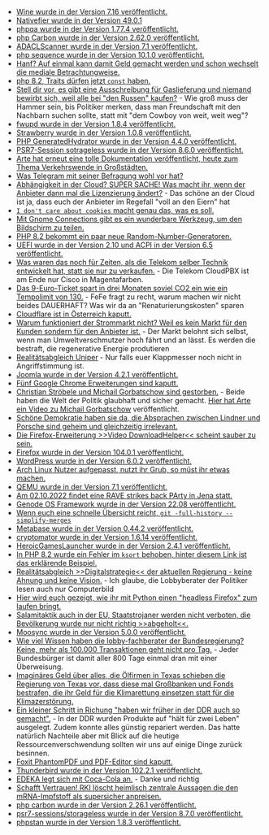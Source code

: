 * [Wine wurde in der Version 7.16 veröffentlicht.](https://www.phoronix.com/news/Wine-7.16-Releasd)
* [Nativefier wurde in der Version 49.0.1](https://github.com/nativefier/nativefier/releases/tag/v49.0.1)
* [phpqa wurde in der Version 1.77.4 veröffentlicht.](https://github.com/jakzal/phpqa/releases/tag/v1.77.4)
* [php Carbon wurde in der Version 2.62.0 veröffentlicht.](https://github.com/briannesbitt/Carbon/releases/tag/2.62.0)
* [ADACLScanner wurde in der Version 7.1 veröffentlicht.](https://github.com/canix1/ADACLScanner/releases/tag/7.1)
* [php sequence wurde in der Version 10.1.0 veröffentlicht.](https://github.com/xp-forge/sequence/releases/tag/v10.1.0)
* [Hanf? Auf einmal kann damit Geld gemacht werden und schon wechselt die mediale Betrachtungweise.](https://netzfrauen.org/2022/08/28/hemp-3/)
* [php 8.2, Traits dürfen jetzt `const` haben.](https://php.watch/versions/8.2/constants-in-traits)
* [Stell dir vor, es gibt eine Ausschreibung für Gaslieferung und niemand bewirbt sich, weil alle bei "den Russen" kaufen?](https://blog.fefe.de/?ts=9df5466f) - Wie groß muss der Hammer sein, bis Politiker merken, dass man Freundschaft mit den Nachbarn suchen sollte, statt mit "dem Cowboy von weit, weit weg"?
* [fwupd wurde in der Version 1.8.4 veröffentlicht.](https://github.com/fwupd/fwupd/releases/tag/1.8.4)
* [Strawberry wurde in der Version 1.0.8 veröffentlicht.](https://github.com/strawberrymusicplayer/strawberry/releases/tag/1.0.8)
* [PHP GeneratedHydrator wurde in der Version 4.4.0 veröffentlicht.](https://github.com/Ocramius/GeneratedHydrator/releases/tag/4.4.0)
* [PSR7-Session sotrageless wurde in der Version 8.6.0 veröffentlicht.](https://github.com/psr7-sessions/storageless/releases/tag/8.6.0)
* [Arte hat erneut eine tolle Dokumentation veröffentlicht, heute zum Thema Verkehrswende in Großstädten.](https://www.youtube.com/watch?v=V7pGFGwIIoI)
* [Was Telegram mit seiner Befragung wohl vor hat?](https://netzpolitik.org/2022/telegram-fragt-nutzerinnen-wieviel-ueberwachung-solls-denn-sein/)
* [Abhängigkeit in der Cloud? SUPER SACHE! Was macht ihr, wenn der Anbieter dann mal die Lizenzierung ändert?](https://www.borncity.com/blog/2022/08/30/microsoft-ndert-cloud-lizenzierung-in-der-eu-zum-1-oktober-2022/) - Das schöne an der Cloud ist ja, dass euch der Anbieter im Regefall "voll an den Eiern" hat
* [`I don't care about cookies` macht genau das, was es soll.](https://www.kuketz-blog.de/i-dont-care-about-cookies-auf-wiedersehen-cookie-banner-firefox-add-ons-teil4/)
* [Mit Gnome Connections gibt es ein wunderbare Werkzeug, um den Bildschirm zu teilen.](https://opensource.com/article/22/8/share-screens-linux-gnome-connections)
* [PHP 8.2 bekommt ein paar neue Random-Number-Generatoren.](https://php.watch/versions/8.2/ext-random)
* [UEFI wurde in der Version 2.10 und ACPI in der Version 6.5 veröffentlicht.](https://www.phoronix.com/news/UEFI-2.10-ACPI-6.5-Released)
* [Was waren das noch für Zeiten, als die Telekom selber Technik entwickelt hat, statt sie nur zu verkaufen.](https://www.kuketz-blog.de/telekom-cloudpbx-2-0-fragwuerdige-auftragsverarbeiter-und-datenschutzhinweise/) - Die Telekom CloudPBX ist am Ende nur Cisco in Magentafarben.
* [Das 9-Euro-Ticket spart in drei Monaten soviel CO2 ein wie ein Tempolimit von 130.](https://blog.fefe.de/?ts=9df3edd0) - FeFe fragt zu recht, warum machen wir nicht beides DAUERHAFT? Was wir da an "Renaturierungskosten" sparen
* [Cloudflare ist in Österreich kaputt.](https://blog.fefe.de/?ts=9df3d6cc)
* [Warum funktioniert der Strommarkt nicht? Weil es kein Markt für den Kunden sondern für den Anbieter ist.](https://blog.fefe.de/?ts=9df22bea) - Der Markt belohnt sich selbst, wenn man Umweltverschmutzer hoch fährt und an lässt. Es werden die bestraft, die regenerative Energie produtieren
* [Realitätsabgleich Uniper](https://blog.fefe.de/?ts=9df22849) - Nur falls euer Klappmesser noch nicht in Angriffstimmung ist.
* [Joomla wurde in der Version 4.2.1 veröffentlicht.](https://github.com/joomla/joomla-cms/releases/tag/4.2.1)
* [Fünf Google Chrome Erweiterungen sind kaputt.](https://www.bleepingcomputer.com/news/security/chrome-extensions-with-14-million-installs-steal-browsing-data/)
* [Christian Ströbele und Michail Gorbatschow sind gestorben.](https://blog.fefe.de/?ts=9df1dd56) - Beide haben die Welt der Politik glaubhaft und sicher gemacht. [Hier hat Arte ein Video zu Michail Gorbatschow](https://www.youtube.com/watch?v=lpIUHQojWRE) veröffentlicht.
* [Schöne Demokratie haben sie da, die Absprachen zwischen Lindner und Porsche sind geheim und gleichzeitig irrelevant.](https://netzpolitik.org/2022/geheime-sms-christian-lindners-porscheproblem/)
* [Die Firefox-Erweiterung >>Video DownloadHelper<< scheint sauber zu sein.](https://www.kuketz-blog.de/video-downloadhelper-downloads-von-medien-firefox-add-ons-teil5/)
* [Firefox wurde in der Version 104.0.1 veröffentlicht.](https://www.borncity.com/blog/2022/08/31/firefox-101-0-1-freigegeben-2/)
* [WordPress wurde in der Version 6.0.2 veröffentlicht.](https://wordpress.org/news/2022/08/wordpress-6-0-2-security-and-maintenance-release/)
* [Arch Linux Nutzer aufgepasst, nutzt ihr Grub, so müst ihr etwas machen.](https://archlinux.org/news/grub-bootloader-upgrade-and-configuration-incompatibilities/)
* [QEMU wurde in der Version 7.1 veröffentlicht.](https://www.phoronix.com/news/QEMU-7.1-Released)
* [Am 02.10.2022 findet eine RAVE strikes back PArty in Jena statt.](https://www.rave-strikes-back.de/?p=11202)
* [Genode OS Framework wurde in der Version 22.08 veröffentlicht.](https://www.phoronix.com/news/Genode-OS-22.08)
* [Wenn euch eine schnelle Übersicht reicht, `git -full-history --simplify-merges`](https://lwn.net/Articles/906604/)
* [Metabase wurde in der Version 0.44.2 veröffentlicht.](https://github.com/metabase/metabase/releases/tag/v0.44.2)
* [cryptomator wurde in der Version 1.6.14 veröffentlicht.](https://github.com/cryptomator/cryptomator/releases/tag/1.6.14)
* [HeroicGamesLauncher wurde in der Version 2.4.1 veröffentlicht.](https://github.com/Heroic-Games-Launcher/HeroicGamesLauncher/releases/tag/v2.4.1)
* [In PHP 8.2 wurde ein Fehler im `ksort` behoben, hinter diesem Link ist das erklärende Beispiel.](https://php.watch/versions/8.2/ksort-SORT_REGULAR-order-changes)
* [Realitätsabgleich >>Digitalstrategie<< der aktuellen Regierung - keine Ahnung und keine Vision.](https://netzpolitik.org/2022/reaktionen-das-sagt-die-zivilgesellschaft-zur-digitalstrategie/) - Ich glaube, die Lobbyberater der Politiker lesen auch nur Computerbild
* [Hier wird euch gezeigt, wie ihr mit Python einen "headless Firefox" zum laufen bringt.](https://www.shellhacks.com/run-selenium-headless-chrome-firefox-python/)
* [Salamitaktik auch in der EU, Staatstrojaner werden nicht verboten, die Bevölkerung wurde nur nicht richtig >>abgeholt<<.](https://netzpolitik.org/2022/pegasus-ausschuss-die-staatstrojaner-branche-zu-mehr-transparenz-zwingen/)
* [Moosync wurde in der Version 5.0.0 veröffentlicht.](https://github.com/Moosync/Moosync/releases/tag/v5.0.0)
* [Wie viel Wissen haben die lobby-fachberater der Bundesregierung? Keine, mehr als 100.000 Transaktionen geht nicht pro Tag.](https://blog.fefe.de/?ts=9dee6dd8) - Jeder Bundesbürger ist damit aller 800 Tage einmal dran mit einer Überweisung.
* [Imaginäres Geld über alles, die Ölfirmen in Texas schieben die Regierung von Texas vor, dass diese mal Großbanken und Fonds bestrafen, die ihr Geld für die Klimarettung einsetzen statt für die Klimazerstörung.](https://blog.fefe.de/?ts=9dee677a)
* [Ein kleiner Schritt in Richung "haben wir früher in der DDR auch so gemacht".](https://netzpolitik.org/2022/nachhaltigkeit-eu-plant-schulnoten-fuer-handys/) - In der DDR wurden Produkte auf "hält für zwei Leben" ausgelegt. Zudem konnte alles günstig repariert werden. Das hatte natürlich Nachteile aber mit Blick auf die heutige Ressourcenverschwendung sollten wir uns auf einige Dinge zurück besinnen.
* [Foxit PhantomPDF und PDF-Editor sind kaputt.](https://www.borncity.com/blog/2022/09/01/schwachstelle-im-foxit-pdf-reader/)
* [Thunderbird wurde in der Version 102.2.1 veröffentlicht.](https://www.borncity.com/blog/2022/09/01/thunderbird-102-2-1-freigegeben/)
* [EDEKA legt sich mit Coca-Cola an.](https://netzfrauen.org/2022/09/01/edeka-3/) - Danke und richtig
* [Schafft Vertrauen! RKI löscht heimlisch zentrale Aussagen die den mRNA-Impfstoff als supersicher anpreisen.](https://impfentscheidung.online/mrna-aktivitat-covid-19-impfstoffe-rki-loescht-stillschweigend/)
* [php carbon wurde in der Version 2.26.1 veröffentlicht.](https://github.com/briannesbitt/Carbon/releases/tag/2.62.1)
* [psr7-sessions/storageless wurde in der Version 8.7.0 veröffentlicht.](https://github.com/psr7-sessions/storageless/releases/tag/8.7.0)
* [phpstan wurde in der Version 1.8.3 veröffentlicht.](https://github.com/phpstan/phpstan/releases/tag/1.8.3)
